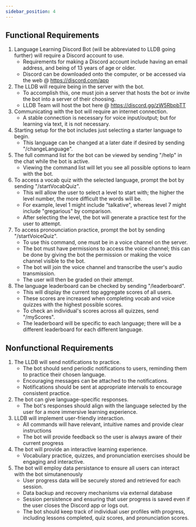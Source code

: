 ```yaml
---
sidebar_position: 4
---
```


## Functional Requirements

1. Language Learning Discord Bot (will be abbreviated to LLDB going further) will require a Discord account to use.
    * Requirements for making a Discord account include having an email address, and being of 13 years of age or older.
    * Discord can be downloaded onto the computer, or be accessed via the web @ https://discord.com/app
2. The LLDB will require being in the server with the bot. 
    * To accomplish this, one must join a server that hosts the bot or invite the bot into a server of their choosing.
    * LLDB Team will host the bot here @ https://discord.gg/zW5RbpbTT
3. Communicating with the bot will require an internet connection.
    * A stable connection is necessary for voice input/output; but for learning via text, it is not necessary.
4. Starting setup for the bot includes just selecting a starter language to begin. 
    * This language can be changed at a later date if desired by sending "/changeLanguage".
5. The full command list for the bot can be viewed by sending "/help" in the chat while the bot is active.
    * Viewing the command list will let you see all possible options to learn with the bot.
6. To access a vocab quiz with the selected language, prompt the bot by sending "/startVocabQuiz". 
    * This will allow the user to select a level to start with; the higher the level number, the more difficult the words will be.
    * For example, level 1 might include "talkative", whereas level 7 might include "gregarious" by comparison.
    * After selecting the level, the bot will generate a practice test for the user to attempt.
7. To access pronounciation practice, prompt the bot by sending "/startVoiceQuiz".
    * To use this command, one must be in a voice channel on the server.
    * The bot must have permissions to access the voice channel; this can be done by giving the bot the permission or making the voice channel visible to the bot.
    * The bot will join the voice channel and transcribe the user's audio transmission.
    * The user will then be graded on their attempt.
8. The language leaderboard can be checked by sending "/leaderboard".
    * This will display the current top aggregate scores of all users.
    * These scores are increased when completing vocab and voice quizzes with the highest possible scores.
    * To check an individual's scores across all quizzes, send "/myScores".
    * The leaderboard will be specific to each language; there will be a different leaderboard for each different language.

## Nonfunctional Requirements
1. The LLDB will send notifications to practice.
    * The bot should send periodic notifications to users, reminding them to practice their chosen language.
    * Encouraging messages can be attached to the notifications.
    * Notifications should be sent at appropriate intervals to encourage consistent practice.
2. The bot can give language-specific responses.
	* The bot's responses should align with the language selected by the user for a more immersive learning experience.
3. LLDB will implement user-friendly interaction.
    * All commands will have relevant, intuitive names and provide clear instructions
    * The bot will provide feedback so the user is always aware of their current progress
4. The bot will provide an interactive learning experience.
    * Vocabulary practice, quizzes, and pronunciation exercises should be engaging and interactive.
5. The bot will employ data persistance to ensure all users can interact with the bot simutanenously 
  	* User progress data will be securely stored and retrieved for each session.
	* Data backup and recovery mechanisms via external database
    * Session persistence and ensuring that user progress is saved even if the user closes the Discord app or logs out.
    * The bot should keep track of individual user profiles with progress, including lessons completed, quiz scores, and pronunciation scores.

    



